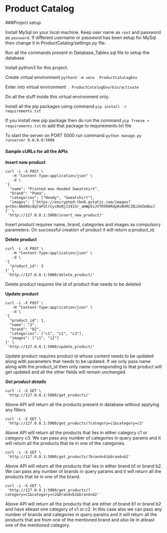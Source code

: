 # Product Catalog

###Project setup

Install MySql on your local machine. Keep user name as `root` and password as `password`. If different username or password has been setup for MySql then change it in ProductCatalog/settings.py file.

Run all the commands present in Database_Tables.sql file to setup the database

Install python3 for this project.

Create virtual environment `python3 -m venv  ProductCatalogEnv`

Enter into virtual environment `. ProductCatalogEnv/bin/activate`

Do all the stuff inside this virtual environment only.

Install all the pip packages using command `pip install -r requirements.txt`

If you install new pip package then do run the command `pip freeze > requirements.txt` to add that package to requirements.txt file

To start the server on PORT 5000 run command `python manage.py runserver 0.0.0.0:5000`

#### Sample cURLs for all the APIs

**Insert new product**

```buildoutcfg
curl -i -X POST \
   -H "Content-Type:application/json" \
   -d \
'{
  "name": "Printed man Hooded Sweatshirt",
  "brand": "Puma",
  "categories": ["Hoody", "Sweatshirt"],
  "images": ['https://encrypted-tbn0.gstatic.com/images?q=tbn:ANd9GcQq7aFUlrCycNsNjJ1915r_amWp5sJVTR5RHRdpRsB4RCZQiSHZeQ&s]
}' \
 'http://127.0.0.1:5000/insert_new_product/'
```

Insert product requires name, brand, categories and images as compulsory parameters. On successful creation of product it will return a product_id.


**Delete product**

```buildoutcfg
curl -i -X POST \
   -H "Content-Type:application/json" \
   -d \
'{
  "product_id": 3
}' \
 'http://127.0.0.1:5000/delete_product/'
```

Delete product requires the id of product that needs to be deleted

**Update product**

```buildoutcfg
curl -i -X POST \
   -H "Content-Type:application/json" \
   -d \
'{
  "product_id": 1,
  "name": "2",
  "brand": "b2",
  "categories": ["c1", "c2", "c3"],
  "images": ["i1", "i2"]
}' \
 'http://127.0.0.1:5000/update_product/'
```

Update product requires product id whose content needs to be updated along with parameters that needs to be updated. If we only pass name along with the product_id then only name corresponding to that product will get updated and all the other fields will remain unchanged.


***Get product details***

```buildoutcfg
curl -i -X GET \
 'http://127.0.0.1:5000/get_products/'
```

Above API will return all the products present in database without applying any filters

```buildoutcfg
curl -i -X GET \
 'http://127.0.0.1:5000/get_products/?category=c1&category=c3'
```

Above API will return all the products that lies in either category c1 or category c3. We can pass any number of categories in query params and it will return all the products that lie in one of the categories.

```buildoutcfg
curl -i -X GET \
 'http://127.0.0.1:5000/get_products/?brand=b1&brand=b2'
```

Above API will return all the products that lies in either brand b1 or brand b2. We can pass any number of brands in query params and it will return all the products that lie in one of the brand.

```buildoutcfg
curl -i -X GET \
 'http://127.0.0.1:5000/get_products/?category=c1&category=c2&brand=b1&brand=b2'
```

Above API will return all the products that are either of brand b1 or brand b2 and have atleast one category of c1 or c2. In this case also we can pass any number of brands and categories in query params and it will return all the products that are from one of the mentioned brand and also lie in atleast one of the mentioned category. 
